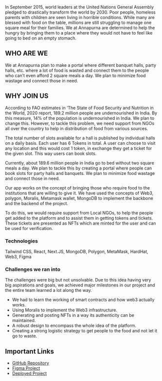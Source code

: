 In September 2015, world leaders at the United Nations General Assembly pledged to drastically transform the world by 2030. Poor people, homeless parents with children are seen living in horrible conditions. While many are blessed with food on the table, millions are still struggling to manage one square meal for their families. We at Annapurna are determined to help the hungry by bringing them to a place where they would not have to feel like going to bed on an empty stomach.

## WHO ARE WE

We at Annapurna plan to make a portal where different banquet halls, party halls, etc. where a lot of food is wasted and connect them to the people who can’t even afford 2 square meals a day. We plan to minimize food wastage and connect those in need.

## WHY JOIN US

According to FAO estimates in ‘The State of Food Security and Nutrition in the World, 2020 report, 189.2 million people are undernourished in India. By this measure, 14% of the population is undernourished in India. We plan to change this. However, to tackle this problem, we need support from NGOs all over the country to help in distribution of food from various sources.

The total number of slots available for a hall is published by individual halls on a daily basis. Each user has 6 Tokens in total. A user can choose to visit any location and this would cost 1 token, in exchange they get a ticket for the given slot. This way users can book slots.

Currently, about 189.6 million people in India go to bed without two square meals a day. We plan to tackle this by creating a portal where people can book slots for party halls and banquets. We plan to minimize food wastage and connect those in need.

Our app works on the concept of bringing those who require food to the institutions that are willing to give it. We have used the concepts of Web3, polygon, Moralis, Metamask wallet, MongoDB to implement the backbone and the backend of the project.

To do this, we would require support from Local NGOs, to help the people get added to the platform and to assist them in getting tokens and tickets. These tickets are presented as NFTs which are minted for the user and can be used for verification.

### Technologies

Tailwind CSS, React, Next.JS, MongoDB, Polygon, MetaMask, HardHat, Web3, Figma

### Challenges we ran into

The challenges were big but not unsolvable. Due to this idea having very big aspirations and goals, we achieved major milestones in our project and the entire team learned a lot along the way.

- We had to learn the working of smart contracts and how web3 actually works.
- Using Moralis to implement the Web3 infrastructure.
- Generating and posting NFTs in a way its authenticity can be maintained.
- A robust design to encompass the whole idea of the platform.
- Creating a strong logistic strategy to get people to the food and not let it go to waste.

## Important Links

- [GitHub Repository](https://github.com/IsomerX/annapurna)
- [Figma Project](https://www.figma.com/file/lwQJesvOoNRyQsmGljOZJ4/Annapurna?node-id=66%3A18)
- [Deployed Project](https://annapurnaa.vercel.app)
